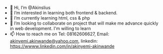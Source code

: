 - 👋 Hi, I’m @Akinslius
- 👀 I’m interested in learning both frontend & backend.
- 🌱 I’m currently learning html, css & php
- 💞️ I’m looking to collaborate on project that will make me advance quickly in web development. I'm willing to learn
- 📫 How to reach me on Tel: 08162606627, Email: akinyemi.akinwande@yahoo.com, linkedin: https://wwww.linkedin.com/in/akinyemi-akinwande

<!---
Akinslius/Akinslius is a ✨ special ✨ repository because its `README.md` (this file) appears on your GitHub profile.
You can click the Preview link to take a look at your changes.
--->
